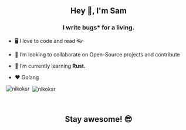 <h2 align="center">Hey 👋, I'm Sam</h2>
<h3 align="center">I write bugs* for a living.</h3>

- 🖥 I love to code and read 👓

- 👯 I’m looking to collaborate on Open-Source projects and contribute

- 🦀 I’m currently learning **Rust.**

- ❤️ Golang


<p><img align="left" src="https://github-readme-stats-topaz-six.vercel.app/api?username=samthom&show_icons=true&locale=en&layout=compact&include_all_commits=true&count_private=true&theme=tokyonight" alt="nikoksr" /></p>

<p>&nbsp;<img align="center" src="https://github-readme-stats-topaz-six.vercel.app/api/top-langs/?username=samthom&langs_count=10&layout=compact&show_icons=true&locale=en&theme=tokyonight&hide=Vim%20script,cmake,css,html" alt="nikoksr" /></p>

&nbsp;
<h2 align="center">Stay awesome! 😎</h2>
